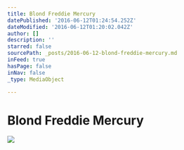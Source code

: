 ```yaml
---
title: Blond Freddie Mercury
datePublished: '2016-06-12T01:24:54.252Z'
dateModified: '2016-06-12T01:20:02.042Z'
author: []
description: ''
starred: false
sourcePath: _posts/2016-06-12-blond-freddie-mercury.md
inFeed: true
hasPage: false
inNav: false
_type: MediaObject

---
```

# Blond Freddie Mercury
![](https://the-grid-user-content.s3-us-west-2.amazonaws.com/640cc3b7-37c2-42a3-b6dd-771efc15af3a.jpg)